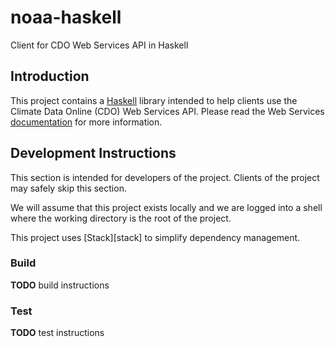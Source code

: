 # noaa-haskell

Client for CDO Web Services API in Haskell

## Introduction

This project contains a [Haskell][haskell] library intended to help clients use
the Climate Data Online (CDO) Web Services API. Please read the Web Services
[documentation][noaa] for more information.

## Development Instructions

This section is intended for developers of the project. Clients of the project
may safely skip this section.

We will assume that this project exists locally and we are logged into a shell
where the working directory is the root of the project.

This project uses [Stack][stack] to simplify dependency management.

### Build

**TODO** build instructions

### Test

**TODO** test instructions

[haskell]: https://www.haskell.org
[noaa]: https://www.ncdc.noaa.gov/cdo-web/webservices/v2#gettingStarted
